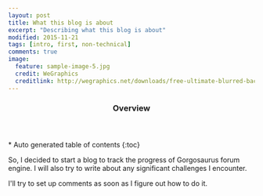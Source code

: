 ```yaml
---
layout: post
title: What this blog is about
excerpt: "Describing what this blog is about"
modified: 2015-11-21
tags: [intro, first, non-technical]
comments: true
image:
  feature: sample-image-5.jpg
  credit: WeGraphics
  creditlink: http://wegraphics.net/downloads/free-ultimate-blurred-background-pack/
---
```


<section id="table-of-contents" class="toc">
  <header>
    <h3>Overview</h3>
  </header>
<div id="drawer" markdown="1">
*  Auto generated table of contents
{:toc}
</div>
</section><!-- /#table-of-contents -->

So, I decided to start a blog to track the progress of Gorgosaurus forum engine. I will also try to write about any significant challenges
I encounter.

I'll try to set up comments as soon as I figure out how to do it.
